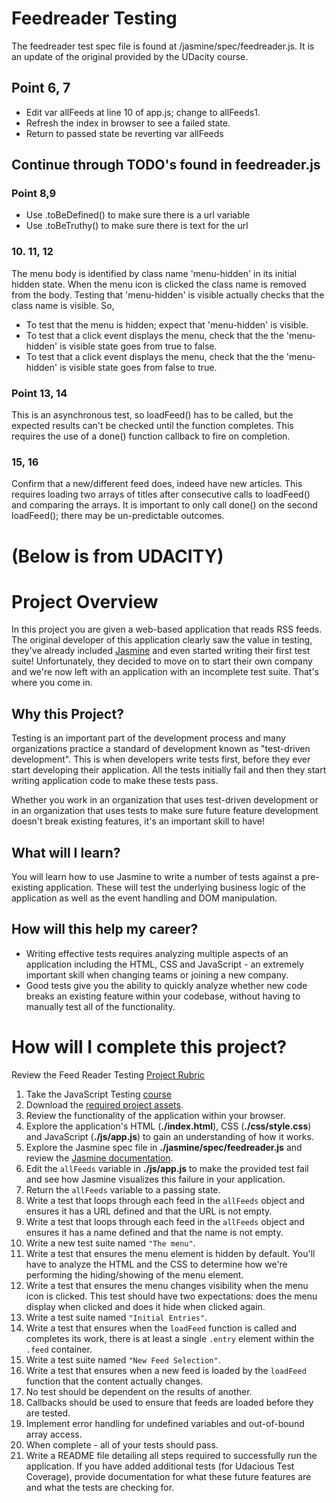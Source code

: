 # Feedreader Testing
The feedreader test spec file is found at /jasmine/spec/feedreader.js. It 
is an update of the original provided by the UDacity course.  

## Point 6, 7 
* Edit var allFeeds at line 10 of app.js; change to allFeeds1.
* Refresh the index in browser to see a failed state.
* Return to passed state be reverting var allFeeds

## Continue through TODO's found in feedreader.js
### Point 8,9
* Use .toBeDefined() to make sure there is a url variable
* Use .toBeTruthy() to make sure there is text for the url
### 10. 11, 12
The menu body is identified by class name 'menu-hidden' in its initial hidden 
state. When the menu icon is clicked the class name is removed from the body. 
Testing that 'menu-hidden' is visible actually checks that the class name 
is visible. So,
* To test that the menu is hidden; expect that 'menu-hidden' is visible.
* To test that a click event displays the menu, check that the the 'menu-hidden'
is visible state goes from true to false.
* To test that a click event displays the menu, check that the the 'menu-hidden'
is visible state goes from false to true.
### Point 13, 14
This is an asynchronous test, so loadFeed() has to be called, but the expected 
results can't be checked until the function completes. This requires the use of 
a done() function callback to fire on completion.

### 15, 16
Confirm that a new/different feed does, indeed have new articles. This requires 
loading two arrays of titles after consecutive calls to loadFeed() and comparing 
the arrays.  It is important to only call done() on the second loadFeed(); 
there may be un-predictable outcomes.

# (Below is from UDACITY)
# Project Overview

In this project you are given a web-based application that reads RSS feeds. The original developer of this application clearly saw the value in testing, they've already included [Jasmine](http://jasmine.github.io/) and even started writing their first test suite! Unfortunately, they decided to move on to start their own company and we're now left with an application with an incomplete test suite. That's where you come in.


## Why this Project?

Testing is an important part of the development process and many organizations practice a standard of development known as "test-driven development". This is when developers write tests first, before they ever start developing their application. All the tests initially fail and then they start writing application code to make these tests pass.

Whether you work in an organization that uses test-driven development or in an organization that uses tests to make sure future feature development doesn't break existing features, it's an important skill to have!


## What will I learn?

You will learn how to use Jasmine to write a number of tests against a pre-existing application. These will test the underlying business logic of the application as well as the event handling and DOM manipulation.


## How will this help my career?

* Writing effective tests requires analyzing multiple aspects of an application including the HTML, CSS and JavaScript - an extremely important skill when changing teams or joining a new company.
* Good tests give you the ability to quickly analyze whether new code breaks an existing feature within your codebase, without having to manually test all of the functionality.


# How will I complete this project?

Review the Feed Reader Testing [Project Rubric](https://review.udacity.com/#!/projects/3442558598/rubric)

1. Take the JavaScript Testing [course](https://www.udacity.com/course/ud549)
2. Download the [required project assets](http://github.com/udacity/frontend-nanodegree-feedreader).
3. Review the functionality of the application within your browser.
4. Explore the application's HTML (**./index.html**), CSS (**./css/style.css**) and JavaScript (**./js/app.js**) to gain an understanding of how it works.
5. Explore the Jasmine spec file in **./jasmine/spec/feedreader.js** and review the [Jasmine documentation](http://jasmine.github.io).
6. Edit the `allFeeds` variable in **./js/app.js** to make the provided test fail and see how Jasmine visualizes this failure in your application.
7. Return the `allFeeds` variable to a passing state.
8. Write a test that loops through each feed in the `allFeeds` object and ensures it has a URL defined and that the URL is not empty.
9. Write a test that loops through each feed in the `allFeeds` object and ensures it has a name defined and that the name is not empty.
10. Write a new test suite named `"The menu"`.
11. Write a test that ensures the menu element is hidden by default. You'll have to analyze the HTML and the CSS to determine how we're performing the hiding/showing of the menu element.
12. Write a test that ensures the menu changes visibility when the menu icon is clicked. This test should have two expectations: does the menu display when clicked and does it hide when clicked again.
13. Write a test suite named `"Initial Entries"`.
14. Write a test that ensures when the `loadFeed` function is called and completes its work, there is at least a single `.entry` element within the `.feed` container.
15. Write a test suite named `"New Feed Selection"`.
16. Write a test that ensures when a new feed is loaded by the `loadFeed` function that the content actually changes.
17. No test should be dependent on the results of another.
18. Callbacks should be used to ensure that feeds are loaded before they are tested.
19. Implement error handling for undefined variables and out-of-bound array access.
20. When complete - all of your tests should pass. 
21. Write a README file detailing all steps required to successfully run the application. If you have added additional tests (for Udacious Test Coverage),  provide documentation for what these future features are and what the tests are checking for.
